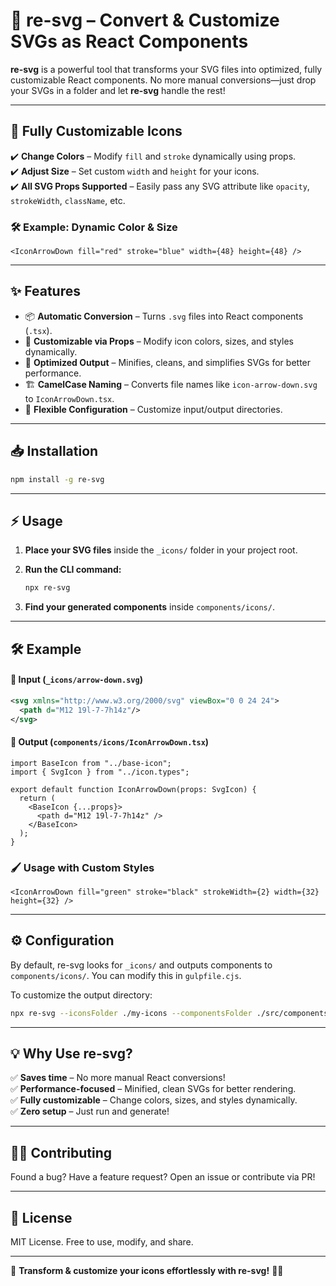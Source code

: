# 🚀 re-svg – Convert & Customize SVGs as React Components

**re-svg** is a powerful tool that transforms your SVG files into optimized, fully customizable React components. No more manual conversions—just drop your SVGs in a folder and let **re-svg** handle the rest!

---

## 🎨 **Fully Customizable Icons**

✔️ **Change Colors** – Modify `fill` and `stroke` dynamically using props.  
✔️ **Adjust Size** – Set custom `width` and `height` for your icons.  
✔️ **All SVG Props Supported** – Easily pass any SVG attribute like `opacity`, `strokeWidth`, `className`, etc.

### 🛠 Example: Dynamic Color & Size

```tsx
<IconArrowDown fill="red" stroke="blue" width={48} height={48} />
```

---

## ✨ Features

- 📦 **Automatic Conversion** – Turns `.svg` files into React components (`.tsx`).
- 🎨 **Customizable via Props** – Modify icon colors, sizes, and styles dynamically.
- 🚀 **Optimized Output** – Minifies, cleans, and simplifies SVGs for better performance.
- 🏗 **CamelCase Naming** – Converts file names like `icon-arrow-down.svg` to `IconArrowDown.tsx`.
- 🔧 **Flexible Configuration** – Customize input/output directories.

---

## 📥 Installation

```sh
npm install -g re-svg
```

---

## ⚡ Usage

1. **Place your SVG files** inside the `_icons/` folder in your project root.
2. **Run the CLI command:**

   ```sh
   npx re-svg
   ```

3. **Find your generated components** inside `components/icons/`.

---

## 🛠 Example

#### 🎨 Input (`_icons/arrow-down.svg`)

```xml
<svg xmlns="http://www.w3.org/2000/svg" viewBox="0 0 24 24">
  <path d="M12 19l-7-7h14z"/>
</svg>
```

#### 🚀 Output (`components/icons/IconArrowDown.tsx`)

```tsx
import BaseIcon from "../base-icon";
import { SvgIcon } from "../icon.types";

export default function IconArrowDown(props: SvgIcon) {
  return (
    <BaseIcon {...props}>
      <path d="M12 19l-7-7h14z" />
    </BaseIcon>
  );
}
```

### 🖌 Usage with Custom Styles

```tsx
<IconArrowDown fill="green" stroke="black" strokeWidth={2} width={32} height={32} />
```

---

## ⚙️ Configuration

By default, re-svg looks for `_icons/` and outputs components to `components/icons/`. You can modify this in `gulpfile.cjs`.

To customize the output directory:

```sh
npx re-svg --iconsFolder ./my-icons --componentsFolder ./src/components/icons
```

---

## 💡 Why Use re-svg?

✅ **Saves time** – No more manual React conversions!  
✅ **Performance-focused** – Minified, clean SVGs for better rendering.  
✅ **Fully customizable** – Change colors, sizes, and styles dynamically.  
✅ **Zero setup** – Just run and generate!

---

## 👩‍💻 Contributing

Found a bug? Have a feature request? Open an issue or contribute via PR!

---

## 📜 License

MIT License. Free to use, modify, and share.

---

🚀 **Transform & customize your icons effortlessly with re-svg!** 🎨💡
